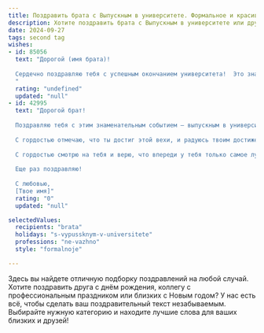 ```yaml
---
title: Поздравить брата с Выпускным в университете. Формальное и красивое
description: Хотите поздравить брата с Выпускным в университете или другим праздником? Наш ИИ создаст незабываемое поздравление, а вы обязательно выделитесь среди других.  
date: 2024-09-27
tags: second tag
wishes:
- id: 85056
  text: "Дорогой (имя брата)!
  
  Сердечно поздравляю тебя с успешным окончанием университета!  Это значительное достижение, результат твоего упорного труда и целеустремлённости. Желаю тебе дальнейших успехов в профессиональной деятельности,  ярких свершений и осуществления всех намеченных планов.  Пусть этот день станет началом новой, счастливой и успешной главы твоей жизни!
  "
  rating: "undefined"
  updated: "null"
- id: 42995
  text: "Дорогой брат!
  
  Поздравляю тебя с этим знаменательным событием — выпускным в университете! Это важный этап в твоей жизни, который стал результатом твоих упорных трудов, стремления к знаниям и настойчивости.
  
  С гордостью отмечаю, что ты достиг этой вехи, и радуюсь твоим достижениям. Пусть полученные знания станут прочным фундаментом для будущих успехов и откроют перед тобой новые горизонты. Желаю тебе уверенности в своих силах, ярких свершений и карьеры, полной интересных вызовов и возможностей.
  
  С гордостью смотрю на тебя и верю, что впереди у тебя только самое лучшее!
  
  Еще раз поздравляю!
  
  С любовью,
  [Твое имя]"
  rating: "0"
  updated: "null"

selectedValues:
  recipients: "brata"
  holidays: "s-vypussknym-v-universitete"
  professions: "ne-vazhno"
  style: "formalnoje"

---
```


Здесь вы найдете отличную подборку поздравлений на любой случай. 
Хотите поздравить друга с днём рождения, коллегу с профессиональным праздником или близких с Новым годом? У нас есть всё, чтобы сделать ваш поздравительный текст незабываемым. Выбирайте нужную категорию и находите лучшие слова для ваших близких и друзей!
